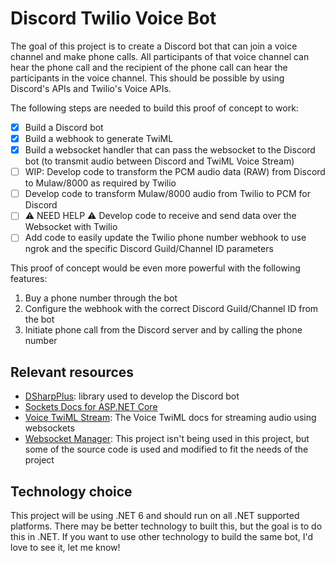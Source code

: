 # Discord Twilio Voice Bot

The goal of this project is to create a Discord bot that can join a voice channel and make phone calls.
All participants of that voice channel can hear the phone call and the recipient of the phone call can hear the participants in the voice channel.
This should be possible by using Discord's APIs and Twilio's Voice APIs.

The following steps are needed to build this proof of concept to work:   
- [x] Build a Discord bot
- [x] Build a webhook to generate TwiML
- [x] Build a websocket handler that can pass the websocket to the Discord bot (to transmit audio between Discord and TwiML Voice Stream)
- [ ] WIP: Develop code to transform the PCM audio data (RAW) from Discord to Mulaw/8000 as required by Twilio
- [ ] Develop code to transform Mulaw/8000 audio from Twilio to PCM for Discord
- [ ] ⚠️ NEED HELP ⚠️ Develop code to receive and send data over the Websocket with Twilio
- [ ] Add code to easily update the Twilio phone number webhook to use ngrok and the specific Discord Guild/Channel ID parameters

This proof of concept would be even more powerful with the following features:
1. Buy a phone number through the bot
2. Configure the webhook with the correct Discord Guild/Channel ID from the bot
3. Initiate phone call from the Discord server and by calling the phone number

## Relevant resources
- [DSharpPlus](https://github.com/DSharpPlus/DSharpPlus): library used to develop the Discord bot
- [Sockets Docs for ASP.NET Core](https://docs.microsoft.com/en-us/aspnet/core/fundamentals/websockets?view=aspnetcore-6.0)
- [Voice TwiML Stream](https://www.twilio.com/docs/voice/twiml/stream): The Voice TwiML docs for streaming audio using websockets
- [Websocket Manager](https://github.com/radu-matei/websocket-manager): This project isn't being used in this project, but some of the source code is used and modified to fit the needs of the project

## Technology choice
This project will be using .NET 6 and should run on all .NET supported platforms.
There may be better technology to built this, but the goal is to do this in .NET.
If you want to use other technology to build the same bot, I'd love to see it, let me know!
